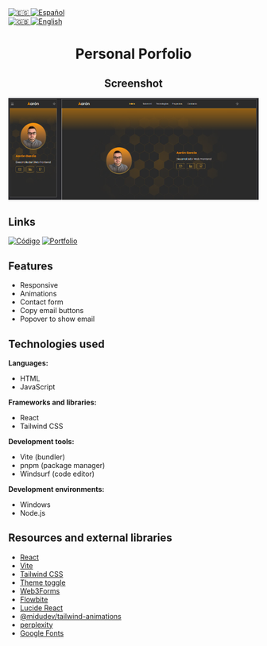 <a href="./README.md">
    <img src="https://flagcdn.com/es.svg" alt="🇪🇸" height="24" />
    <img src="https://img.shields.io/badge/ES-gray?style=for-the-badge" alt="Español" style="height: 24px; width: auto;" />
 </a></br>

  <a href="./README.en.md">
    <img src="https://flagcdn.com/gb.svg" alt="🇬🇧" height="24" width="35px" />
    <img src="https://img.shields.io/badge/GB-gray?style=for-the-badge" alt="English" style="height: 24px; width: auto;"  />
  </a>

<div align="center">
    
# Personal Porfolio
    
## Screenshot
    
![](public/assets/images/screenshot.png)
</div>

## Links

[![Código](https://img.shields.io/badge/GitHub-100000?style=for-the-badge&logo=github&logoColor=white)](https://github.com/Aaron-GF/portfolio_personal.git)
[![Portfolio](https://img.shields.io/badge/Portfolio-255E63?style=for-the-badge&logo=About.me&logoColor=white)](https://portfolio-dev-web-aaron-gf.vercel.app/)

## Features

- Responsive
- Animations
- Contact form
- Copy email buttons
- Popover to show email

## Technologies used

**Languages:**

- HTML
- JavaScript

**Frameworks and libraries:**

- React
- Tailwind CSS

**Development tools:**

- Vite (bundler)
- pnpm (package manager)
- Windsurf (code editor)

**Development environments:**

- Windows
- Node.js

## Resources and external libraries

- [React](https://reactjs.org/)
- [Vite](https://vite.dev/)
- [Tailwind CSS](https://tailwindcss.com/)
- [Theme toggle](https://theme-toggle.rdsx.dev/)
- [Web3Forms](https://web3forms.com/)
- [Flowbite](https://flowbite.com/)
- [Lucide React](https://lucide.dev/)
- [@midudev/tailwind-animations](https://tailwindcss-animations.vercel.app/)
- [perplexity](https://perplexity.ai/)
- [Google Fonts](https://fonts.google.com/)
